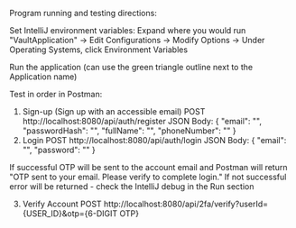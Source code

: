 Program running and testing directions:

Set IntelliJ environment variables: Expand where you would run "VaultApplication" -> Edit Configurations -> Modify Options -> Under Operating Systems, click Environment Variables

Run the application (can use the green triangle outline next to the Application name)

Test in order in Postman:

1. Sign-up (Sign up with an accessible email)
   POST http://localhost:8080/api/auth/register
   JSON Body:
   {
    "email": "",
    "passwordHash": "",
    "fullName": "",
    "phoneNumber": ""
   }
2. Login
   POST http://localhost:8080/api/auth/login
   JSON Body:
   {
    "email": "",
    "password": ""
    }

If successful OTP will be sent to the account email and Postman will return "OTP sent to your email. Please verify to complete login."
If not successful error will be returned - check the IntelliJ debug in the Run section

3. Verify Account
POST http://localhost:8080/api/2fa/verify?userId={USER_ID}&otp={6-DIGIT OTP}
